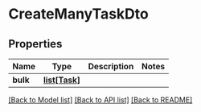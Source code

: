 # CreateManyTaskDto

## Properties
Name | Type | Description | Notes
------------ | ------------- | ------------- | -------------
**bulk** | [**list[Task]**](Task.md) |  | 

[[Back to Model list]](../README.md#documentation-for-models) [[Back to API list]](../README.md#documentation-for-api-endpoints) [[Back to README]](../README.md)

